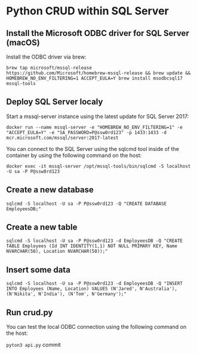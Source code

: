 # Python CRUD within SQL Server

## Install the Microsoft ODBC driver for SQL Server (macOS)

Install the ODBC driver via brew:

```brew tap microsoft/mssql-release https://github.com/Microsoft/homebrew-mssql-release && brew update && HOMEBREW_NO_ENV_FILTERING=1 ACCEPT_EULA=Y brew install msodbcsql17 mssql-tools```

## Deploy SQL Server localy

Start a mssql-server instance using the latest update for SQL Server 2017:

```docker run --name mssql-server -e "HOMEBREW_NO_ENV_FILTERING=1" -e "ACCEPT_EULA=Y" -e "SA_PASSWORD=P@ssw0rd123" -p 1433:1433 -d mcr.microsoft.com/mssql/server:2017-latest```

You can connect to the SQL Server using the sqlcmd tool inside of the container by using the following command on the host:

```docker exec -it mssql-server /opt/mssql-tools/bin/sqlcmd -S localhost -U sa -P P@ssw0rd123```

## Create a new database

```sqlcmd -S localhost -U sa -P P@ssw0rd123 -Q "CREATE DATABASE EmployeesDB;"```

## Create a new table

```sqlcmd -S localhost -U sa -P P@ssw0rd123 -d EmployeesDB -Q "CREATE TABLE Employees (Id INT IDENTITY(1,1) NOT NULL PRIMARY KEY, Name NVARCHAR(50), Location NVARCHAR(50));"```

## Insert some data

```sqlcmd -S localhost -U sa -P P@ssw0rd123 -d EmployeesDB -Q "INSERT INTO Employees (Name, Location) VALUES (N'Jared', N'Australia'), (N'Nikita', N'India'), (N'Tom', N'Germany');"```

## Run crud.py

You can test the local ODBC connection using the following command on the host:

```pyton3 api.py```
commit
